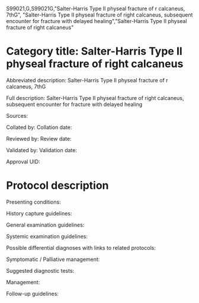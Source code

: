 S99021,G,S99021G,"Salter-Harris Type II physeal fracture of r calcaneus, 7thG", "Salter-Harris Type II physeal fracture of right calcaneus, subsequent encounter for fracture with delayed healing","Salter-Harris Type II physeal fracture of right calcaneus"
# Category title: Salter-Harris Type II physeal fracture of right calcaneus

Abbreviated description: Salter-Harris Type II physeal fracture of r calcaneus, 7thG

Full description: Salter-Harris Type II physeal fracture of right calcaneus, subsequent encounter for fracture with delayed healing

Sources:

Collated by:
Collation date:

Reviewed by:
Review date:

Validated by:
Validation date:

Approval UID:

# Protocol description

Presenting conditions:

History capture guidelines:

General examination guidelines:

Systemic examination guidelines:

Possible differential diagnoses with links to related protocols:

Symptomatic / Palliative management:

Suggested diagnostic tests:

Management:

Follow-up guidelines:
